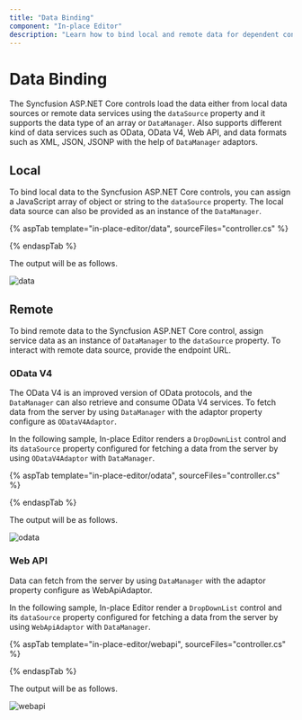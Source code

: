 ```yaml
---
title: "Data Binding"
component: "In-place Editor"
description: "Learn how to bind local and remote data for dependent controls of the Syncfusion ASP.NET Core In-place Editor control."
---
```


# Data Binding

The Syncfusion ASP.NET Core controls load the data either from local data sources or remote data services using the `dataSource` property and it supports the data type of an array or `DataManager`. Also supports different kind of data services such as OData, OData V4, Web API, and data formats such as XML, JSON, JSONP with the help of `DataManager` adaptors.

## Local

To bind local data to the Syncfusion ASP.NET Core controls, you can assign a JavaScript array of object or string to the `dataSource` property. The local data source can also be provided as an instance of the `DataManager`.

{% aspTab template="in-place-editor/data", sourceFiles="controller.cs" %}

{% endaspTab %}

The output will be as follows.

![data](./images/data.PNG)

## Remote

To bind remote data to the Syncfusion ASP.NET Core control, assign service data as an instance of `DataManager` to the `dataSource` property. To interact with remote data source, provide the endpoint URL.

### OData V4

The OData V4 is an improved version of OData protocols, and the `DataManager` can also retrieve and consume OData V4 services. To fetch data from the server by using `DataManager` with the adaptor property configure as `ODataV4Adaptor`.

In the following sample, In-place Editor renders a `DropDownList` control and its `dataSource` property configured for fetching a data from the server by using `ODataV4Adaptor` with `DataManager`.

{% aspTab template="in-place-editor/odata", sourceFiles="controller.cs" %}

{% endaspTab %}

The output will be as follows.

![odata](./images/odata.png)

### Web API

Data can fetch from the server by using `DataManager` with the adaptor property configure as WebApiAdaptor.

In the following sample, In-place Editor render a `DropDownList` control and its `dataSource` property configured for fetching a data from the server by using `WebApiAdaptor` with `DataManager`.

{% aspTab template="in-place-editor/webapi", sourceFiles="controller.cs" %}

{% endaspTab %}

The output will be as follows.

![webapi](./images/webapi.png)